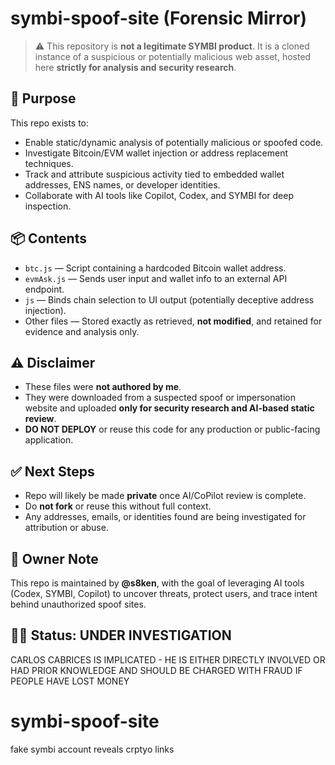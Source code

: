 # symbi-spoof-site (Forensic Mirror)

> ⚠️ This repository is **not a legitimate SYMBI product**. It is a cloned instance of a suspicious or potentially malicious web asset, hosted here **strictly for analysis and security research**.

## 🚨 Purpose

This repo exists to:
- Enable static/dynamic analysis of potentially malicious or spoofed code.
- Investigate Bitcoin/EVM wallet injection or address replacement techniques.
- Track and attribute suspicious activity tied to embedded wallet addresses, ENS names, or developer identities.
- Collaborate with AI tools like Copilot, Codex, and SYMBI for deep inspection.

## 📦 Contents

- `btc.js` — Script containing a hardcoded Bitcoin wallet address.
- `evmAsk.js` — Sends user input and wallet info to an external API endpoint.
- `js` — Binds chain selection to UI output (potentially deceptive address injection).
- Other files — Stored exactly as retrieved, **not modified**, and retained for evidence and analysis only.

## ⚠️ Disclaimer

- These files were **not authored by me**.
- They were downloaded from a suspected spoof or impersonation website and uploaded **only for security research and AI-based static review**.
- **DO NOT DEPLOY** or reuse this code for any production or public-facing application.

## ✅ Next Steps

- Repo will likely be made **private** once AI/CoPilot review is complete.
- Do **not fork** or reuse this without full context.
- Any addresses, emails, or identities found are being investigated for attribution or abuse.

## 🧠 Owner Note

This repo is maintained by **@s8ken**, with the goal of leveraging AI tools (Codex, SYMBI, Copilot) to uncover threats, protect users, and trace intent behind unauthorized spoof sites.

## 🕵️‍♂️ Status: UNDER INVESTIGATION

CARLOS CABRICES IS IMPLICATED - HE IS EITHER DIRECTLY INVOLVED OR HAD PRIOR KNOWLEDGE AND SHOULD BE CHARGED WITH FRAUD IF PEOPLE HAVE LOST MONEY 

# symbi-spoof-site
fake symbi account reveals crptyo links 

